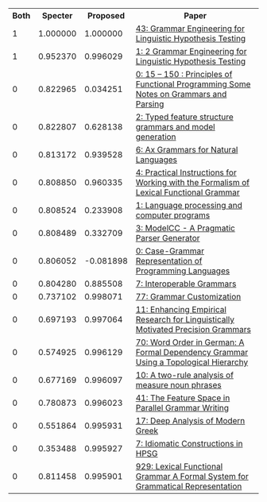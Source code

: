 <html><table><tr>
<th>Both</th>
<th>Specter</th>
<th>Proposed</th>
<th>Paper</th>
</tr>
<tr>
<td>1</td>
<td>1.000000</td>
<td>1.000000</td>
<td><a href="https://www.semanticscholar.org/paper/63cf2f3f50dd26fad2de1327e26ccc104284f581">43: Grammar Engineering for Linguistic Hypothesis Testing</a></td>
</tr>
<tr>
<td>1</td>
<td>0.952370</td>
<td>0.996029</td>
<td><a href="https://www.semanticscholar.org/paper/efc3fdb7c26296c6fdfe29f988accaf334015b2e">1: 2 Grammar Engineering for Linguistic Hypothesis Testing</a></td>
</tr>
<tr>
<td>0</td>
<td>0.822965</td>
<td>0.034251</td>
<td><a href="https://www.semanticscholar.org/paper/7c7db5adbbca0876622277e11eb565492bccadd7">0: 15 – 150 : Principles of Functional Programming Some Notes on Grammars and Parsing</a></td>
</tr>
<tr>
<td>0</td>
<td>0.822807</td>
<td>0.628138</td>
<td><a href="https://www.semanticscholar.org/paper/f0f09f71a14d368036149bf6ae19f370e9e9dd3d">2: Typed feature structure grammars and model generation</a></td>
</tr>
<tr>
<td>0</td>
<td>0.813172</td>
<td>0.939528</td>
<td><a href="https://www.semanticscholar.org/paper/d29dbb82aee72b9b6ba31118856f9ce3973a4981">6: Ax Grammars for Natural Languages</a></td>
</tr>
<tr>
<td>0</td>
<td>0.808850</td>
<td>0.960335</td>
<td><a href="https://www.semanticscholar.org/paper/b4d20d2a4362386916e78c3a0ae220c2c948f632">4: Practical Instructions for Working with the Formalism of Lexical Functional Grammar</a></td>
</tr>
<tr>
<td>0</td>
<td>0.808524</td>
<td>0.233908</td>
<td><a href="https://www.semanticscholar.org/paper/f411bdcac6a312402eb8641f64533a63582ca7ac">1: Language processing and computer programs</a></td>
</tr>
<tr>
<td>0</td>
<td>0.808489</td>
<td>0.332709</td>
<td><a href="https://www.semanticscholar.org/paper/8ece67074069f982ec77a1d6f7300ed17ba9a510">3: ModelCC - A Pragmatic Parser Generator</a></td>
</tr>
<tr>
<td>0</td>
<td>0.806052</td>
<td>-0.081898</td>
<td><a href="https://www.semanticscholar.org/paper/0baf244f6364965e14c31bcfac4f14de7533c40f">0: Case-Grammar Representation of Programming Languages</a></td>
</tr>
<tr>
<td>0</td>
<td>0.804280</td>
<td>0.885508</td>
<td><a href="https://www.semanticscholar.org/paper/a9d6cf7adbf1e1558dd9e1ae21e1406bc2bed877">7: Interoperable Grammars</a></td>
</tr>
<tr>
<td>0</td>
<td>0.737102</td>
<td>0.998071</td>
<td><a href="https://www.semanticscholar.org/paper/9595607e690c44b769caae290e86cb9ee81ce4f4">77: Grammar Customization</a></td>
</tr>
<tr>
<td>0</td>
<td>0.697193</td>
<td>0.997064</td>
<td><a href="https://www.semanticscholar.org/paper/abb2a2af65f494c9fb74f48044898676c244e7c3">11: Enhancing Empirical Research for Linguistically Motivated Precision Grammars</a></td>
</tr>
<tr>
<td>0</td>
<td>0.574925</td>
<td>0.996129</td>
<td><a href="https://www.semanticscholar.org/paper/16e0bd2dd252d73df65ecf5b31d359a583bb53e6">70: Word Order in German: A Formal Dependency Grammar Using a Topological Hierarchy</a></td>
</tr>
<tr>
<td>0</td>
<td>0.677169</td>
<td>0.996097</td>
<td><a href="https://www.semanticscholar.org/paper/7f9131845d5dad876d25d2cb16e4ebfd51262fb3">10: A two-rule analysis of measure noun phrases</a></td>
</tr>
<tr>
<td>0</td>
<td>0.780873</td>
<td>0.996023</td>
<td><a href="https://www.semanticscholar.org/paper/a4f22439bd3c0fdd0614d83ec4042c0a9abba086">41: The Feature Space in Parallel Grammar Writing</a></td>
</tr>
<tr>
<td>0</td>
<td>0.551864</td>
<td>0.995931</td>
<td><a href="https://www.semanticscholar.org/paper/27cd958e358cb9f9f872b293a0d82b225dc61bfe">17: Deep Analysis of Modern Greek</a></td>
</tr>
<tr>
<td>0</td>
<td>0.353488</td>
<td>0.995927</td>
<td><a href="https://www.semanticscholar.org/paper/ffd9a2e86057f25bcf8567b1575de7ae7b14ffee">7: Idiomatic Constructions in HPSG</a></td>
</tr>
<tr>
<td>0</td>
<td>0.811458</td>
<td>0.995901</td>
<td><a href="https://www.semanticscholar.org/paper/e17117dbee804d7d177d8eb9fadf0bda1ebc4d22">929: Lexical Functional Grammar A Formal System for Grammatical Representation</a></td>
</tr>
</table></html>
